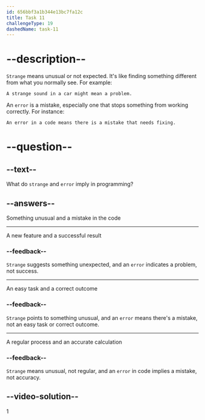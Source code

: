 ```yaml
---
id: 656bbf3a1b344e13bc7fa12c
title: Task 11
challengeType: 19
dashedName: task-11
---
```


# --description--

`Strange` means unusual or not expected. It's like finding something different from what you normally see. For example:

`A strange sound in a car might mean a problem.` 

An `error` is a mistake, especially one that stops something from working correctly. For instance:

`An error in a code means there is a mistake that needs fixing.`

# --question--

## --text--

What do `strange` and `error` imply in programming?

## --answers--

Something unusual and a mistake in the code

---

A new feature and a successful result

### --feedback--

`Strange` suggests something unexpected, and an `error` indicates a problem, not success.

---

An easy task and a correct outcome

### --feedback--

`Strange` points to something unusual, and an `error` means there's a mistake, not an easy task or correct outcome.

---

A regular process and an accurate calculation

### --feedback--

`Strange` means unusual, not regular, and an `error` in code implies a mistake, not accuracy.

## --video-solution--

1
